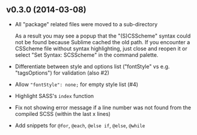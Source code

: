 v0.3.0 (2014-03-08)
-------------------

- All "package" related files were moved to a sub-directory

  As a result you may see a popup that the "(S)CSScheme" syntax could not be
  found because Sublime cached the old path. If you encounter a CSScheme file
  without syntax highlighting, just close and reopen it or select "Set Syntax:
  SCSScheme" in the command palette.


- Differentiate between style and options list ("fontStyle" vs e.g.
  "tagsOptions") for validation (also #2)
- Allow `"fontStyle": none;` for empty style list (#4)
- Highlight SASS's `index` function
- Fix not showing error message if a line number was not found from the compiled
  SCSS (within the last x lines)
- Add snippets for `@for`, `@each`, `@else if`, `@else`, `@while`

